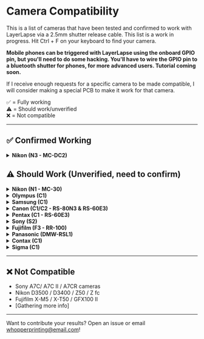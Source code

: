 # Camera Compatibility

This is a list of cameras that have been tested and confirmed to work with LayerLapse via a 2.5mm shutter release cable. This list is a work in progress. Hit Ctrl + F on your keyboard to find your camera.

**Mobile phones can be triggered with LayerLapse using the onboard GPIO pin, but you'll need to do some hacking. You'll have to wire the GPIO pin to a bluetooth shutter for phones, for more advanced users. Tutorial coming soon.**

If I receive enough requests for a specific camera to be made compatible, I will consider making a special PCB to make it work for that camera.

✅ = Fully working  
⚠️ = Should work/unverified  
❌ = Not compatible

---

## ✅ Confirmed Working

<details>
<summary><strong>Nikon (N3 - MC-DC2)</strong></summary>

- Z7 / Z7 II / Z6 / Z6 II / Z6 III / Z5
- D750 / D780 / P1000 / D7500 / D7200 / D5600 / D5500 / D5300 / D5200 / D5100 / D5000 / D3300 / D3200 / D7000 / D7100 / D610 / D600
- D90
- Df
- Nikon Coolpix P7700 / Coolpix P7800 / Coolpix P1000 / Coolpix P1100

</details>

## ⚠️ Should Work (Unverified, need to confirm)

<details>
<summary><strong>Nikon (N1 - MC-30)</strong></summary>
  
- Nikon Z9 / Z8
- Nikon D850 / D810 / D800 / D700 / D500
- Nikon D1 / D1h / D1x / D2H / D2x / D2Xs / D3 / D3s / D3x / D4 / D4s / D5 / D100 / D200 / D300 / D300s
- Nikon F5 / F6 / F90 / F90x / F100

</details>

<details>
<summary><strong>Olympus (C1)</strong></summary>
</br>
  
CB1 Connector:
  

- OM-1, E-M1X, E-M1 Mark II, E‑M1 Mark III, E-M5 Mark III

</details>

<details>
<summary><strong>Samsung (C1)</strong></summary>
  
- GX-1L, GX-1S, GX-10, GX-20, NX100, NX11, NX10, NX5

</details>

<details>
<summary><strong>Canon (C1/C2 - RS-80N3 & RS-60E3)</strong></summary>
  
- EOS R1 / R3 / R5 / R5 Mark II
- EOS 1D / 1D C / 1Ds / 1D Mark II / 1D Mark II N / 1D Mark III / 1D Mark IV / 1D X Mark III / 1D X Mark II / 1Ds Mark II / 1Ds Mark III 
- EOS 5D / 5DS / 5DS R / 5D Mark II / 5D Mark III / 5D Mark IV / 6D / 6D Mark II / 7D / 7D Mark II
- EOS 10D / 20D / 20Da / 30D / 40D / 50D / EOS 1V / EOS 3 / D30 / D60 / D2000
- Rebel XS(1000D) / T3(1100D) / T5(1200D) / T6(1300D) / T7(1500D) / SL1(100D) / SL2(200D) / SL3(250D) / XT(350D) / XTi(400D) / XSi(450D) / T1i(500D) / T2i(550D) / T3i(600D) / T4i(650D) / T5i(700D) / T6i(750D) / T6s(760D) / T7i(800D) / T8i(850D)
- EOS 60D / 60Da / 70D / 77D / 80D / 90D / R / RP / R6 / R6 Mark II / R7 / R8 / R10 / R100 / M6 / M6 Mark II / M5 
- Powershot G10 / G11 / G12 / G15 / G16 / G1X / G1X Mark II / G1X Mark III / G3X / G5X / SX50 HS / SX60 HS / SX70 HS

</details>

<details>
<summary><strong>Pentax (C1 - RS-60E3)</strong></summary>
  
- K1 / K3 / K3 II / K5 / K5 II / K5 IIs / K7 / K30 / K50 / K10D / K20D / K100D / K100D Super / K110D / K200D / K500 / 645D / 645Z / ist / ist D / ist DL / ist DL2 / ist Ds / ist DS2 / MZ-6 / MZ-L / ZX-L

</details>

<details>
  
<summary><strong>Sony (S2)</strong></summary>
  
- Sony Alpha A58 / A3000 / A3500 / A5000 / A5100 / A6000 / A6100 / A6300 / A6400 / A6500 / A6600
- Sony Alpha A1 / A1 II / A9 / A9 II / A9 III / A7 / A7 II / A7 III / A7 IV / A7R / A7R II / A7R III / A7R IV / A7R V / A7S / A7S II / A7S III / NEX-3NL
- Sony DSC-HX300 / HX400 / HX400V / HX50V / HX60V / HX90 / HX90V
- Sony DSC-RX10 / RX10 II / RX10 III / RX10 IV / RX100 II / RX100 III / RX100 IV / RX100 V / RX100 VI / RX100 VII / RX1R II / WX500 / ZV-1
- Sony ILCE-a1, a9, a9M2, a7, a7M2, a7M3, a7M4, a7R, a7RM2, a7RM3, a7RM4, a7S, a7SM2, a7SM3, a6600, a6100, a6400, a6500, a6300, a6000, a5000, a5100, a3000, a3500
- QX1
- HX300, HX350, HX400, HX400V, HX50, HX50V, HX60, HX60V, HX99, HX95, HX90, HX90V, HX80
- QX30
- RX0, RXOM2, RX100M2, RX100M3, RX100M4, RX100M5, RX100M5A, RX100M6, RX100M7, RX10, RX10M2, RX10M3, RX10M4, RX1RM2
- WX500, WX700, WX800
- a58, a68
- NEX-3N
- ZV-1

</details>

<details>

<summary><strong>Fujifilm (F3 - RR-100)</strong></summary>

</br>
Works with Fujifilm cameras that have a 2.5mm socket:
</br>
</br>

- Fujifilm X-T5 / X-T4 / X-T3 / X-T2 / X-T1 / X-T30 II / X-T30 / X-T20 / X-T10 / X-T100 / X-H1 / X-H2 / X-H2S / X-A5
- Fujifilm GFX100SII / GFX 100S / GFX 100 / GFX 50R / GFX 50S / GFX 50S II
- Fujifilm X100VI / X100V / X100F / X100T / X70 / X30 / XF10
- Fujifilm X-E3 / X-E2S / X-E2 / X-E1
- Fujifilm X-PRO3 / X-PRO2
- FinePix S5 Pro, S3 Pro

</details>

<details>
  
<summary><strong>Panasonic (DMW-RSL1)</strong></summary>
  
- DC-S1 / DC-S1R / DC-S1H / DC-S5 / DC-G9 / G9 II / DC-GH7 / DC-GH6 / DC-GH5 / DC-GH5S / DC-FZ2500 / DC-FZ2000 / DC-FZ1000 / DC-FZ1000 II
- DMC-G1 / DMC-G10 / DMC-G2 / DMC-G3 / DMC-G5 / DMC-G6 / DMC-G7 / DMC-G85 / DMC-GF1 / DMC-GH1 / DMC-GH2 / DMC-GH3 / DMC-GH4 / DMC-GX7 / DMC-GX8 / L1 / L-10 / LC-1 / DMC-FZ300 / DMC-FZ100 / DMC-FZ150 / DMC-FZ20 / DMC-FZ200 / DMC-FZ20K / DMC-FZ20S / DMC-FZ30 / DMC-FZ30K / DMC-FZ30S / DMC-FZ50 / DMC-FZ50K / DMC-FZ50S
- Lumix S9 Cameras
- G100D Cameras

</details>

<details>
  
<summary><strong>Contax (C1)</strong></summary>
  
- 645, N1, NX, N Digital

</details>

<details>
  
<summary><strong>Sigma (C1)</strong></summary>
  
- Sd1

</details>

---

## ❌ Not Compatible
- Sony A7C/ A7C II / A7CR cameras
- Nikon D3500 / D3400 / Z50 / Z fc
- Fujifilm X-M5 / X-T50 / GFX100 II
- [Gathering more info]

---

Want to contribute your results? Open an issue or email [whopperprinting@email.com](mailto:whopperprinting@email.com)!
